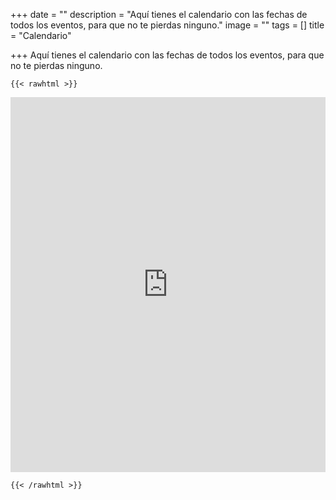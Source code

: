 +++
date = ""
description = "Aquí tienes el calendario con las fechas de todos los eventos, para que no te pierdas ninguno."
image = ""
tags = []
title = "Calendario"

+++
Aquí tienes el calendario con las fechas de todos los eventos, para que no te pierdas ninguno.

    {{< rawhtml >}}

<iframe src="https://calendar.google.com/calendar/embed?src=info.mansiart%40gmail.com&ctz=Europe%2FMadrid" style="border: 0" width="100%" height="600" frameborder="0" scrolling="no"></iframe>

    {{< /rawhtml >}}